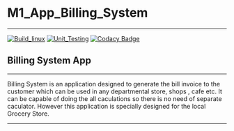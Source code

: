 # M1_App_Billing_System

---

[![Build_linux](https://github.com/samstyle321/M1_App_Billing_System/actions/workflows/build_linux.yml/badge.svg)](https://github.com/samstyle321/M1_App_Billing_System/actions/workflows/build_linux.yml) [![Unit_Testing](https://github.com/samstyle321/M1_App_Billing_System/actions/workflows/unit_testing.yml/badge.svg)](https://github.com/samstyle321/M1_App_Billing_System/actions/workflows/unit_testing.yml) [![Codacy Badge](https://app.codacy.com/project/badge/Grade/97819b1acaeb4c5fb0b574fc87b92acd)](https://www.codacy.com/gh/samstyle321/M1_App_Billing_System/dashboard?utm_source=github.com&utm_medium=referral&utm_content=samstyle321/M1_App_Billing_System&utm_campaign=Badge_Grade)

## Billing System App

---

Billing System is an application designed to generate the bill invoice to the customer which can be used in any departmental store, shops , cafe etc. It can be capable of doing the all caculations so there is no need of separate caculator.
However this application is specially designed for the local Grocery Store.

---
